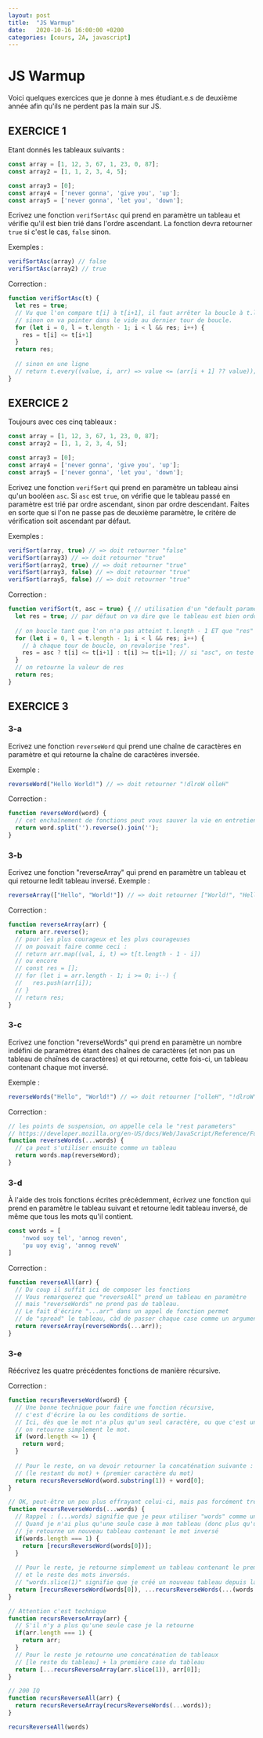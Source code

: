 ```yaml
---
layout: post
title:  "JS Warmup"
date:   2020-10-16 16:00:00 +0200
categories: [cours, 2A, javascript]
---
```

# JS Warmup
Voici quelques exercices que je donne à mes étudiant.e.s de deuxième année afin qu'ils ne perdent pas la main sur JS.

## EXERCICE 1

Etant donnés les tableaux suivants :

```js
const array = [1, 12, 3, 67, 1, 23, 0, 87];
const array2 = [1, 1, 2, 3, 4, 5];

const array3 = [0];
const array4 = ['never gonna', 'give you', 'up'];
const array5 = ['never gonna', 'let you', 'down'];
```

Ecrivez une fonction `verifSortAsc` qui prend en paramètre un tableau et vérifie qu'il est bien trié dans l'ordre ascendant. 
La fonction devra retourner `true` si c'est le cas, `false` sinon.

Exemples :
```js
verifSortAsc(array) // false
verifSortAsc(array2) // true
```

Correction :

```js
function verifSortAsc(t) {
  let res = true;
  // Vu que l'on compare t[i] à t[i+1], il faut arrêter la boucle à t.length - 1,
  // sinon on va pointer dans le vide au dernier tour de boucle.
  for (let i = 0, l = t.length - 1; i < l && res; i++) {
    res = t[i] <= t[i+1]
  }
  return res;
  
  // sinon en une ligne
  // return t.every((value, i, arr) => value <= (arr[i + 1] ?? value));
}
```

## EXERCICE 2
Toujours avec ces cinq tableaux :

```js
const array = [1, 12, 3, 67, 1, 23, 0, 87];
const array2 = [1, 1, 2, 3, 4, 5];

const array3 = [0];
const array4 = ['never gonna', 'give you', 'up'];
const array5 = ['never gonna', 'let you', 'down'];
```

Ecrivez une fonction `verifSort` qui prend en paramètre un tableau ainsi qu'un booléen `asc`. Si `asc` est `true`, on vérifie que le tableau passé en paramètre est trié par ordre ascendant, sinon par ordre descendant.
Faites en sorte que si l'on ne passe pas de deuxième paramètre, le critère de vérification soit ascendant par défaut.

Exemples :

```js
verifSort(array, true) // => doit retourner "false"
verifSort(array3) // => doit retourner "true"
verifSort(array2, true) // => doit retourner "true"
verifSort(array3, false) // => doit retourner "true"
verifSort(array5, false) // => doit retourner "true"
```

Correction :

```js
function verifSort(t, asc = true) { // utilisation d'un "default parameter"
  let res = true; // par défaut on va dire que le tableau est bien ordonné
  
  // on boucle tant que l'on n'a pas atteint t.length - 1 ET que "res" vaut true
  for (let i = 0, l = t.length - 1; i < l && res; i++) {
    // à chaque tour de boucle, on revalorise "res".
    res = asc ? t[i] <= t[i+1] : t[i] >= t[i+1]; // si "asc", on teste par ordre croissant, sinon décroissant
  }
  // on retourne la valeur de res
  return res;
}
```

## EXERCICE 3
### 3-a
Ecrivez une fonction `reverseWord` qui prend une chaîne de caractères en paramètre et qui retourne la chaîne de caractères inversée.

Exemple :

```js
reverseWord("Hello World!") // => doit retourner "!dlroW olleH"
```

Correction :

```js
function reverseWord(word) {
  // cet enchaînement de fonctions peut vous sauver la vie en entretien technique
  return word.split('').reverse().join('');
}
```

### 3-b
Ecrivez une fonction "reverseArray" qui prend en paramètre un tableau et qui retourne ledit tableau inversé.
Exemple :

```js
reverseArray(["Hello", "World!"]) // => doit retourner ["World!", "Hello"]
```

Correction :

```js
function reverseArray(arr) {
  return arr.reverse();
  // pour les plus courageux et les plus courageuses
  // on pouvait faire comme ceci :
  // return arr.map((val, i, t) => t[t.length - 1 - i])
  // ou encore
  // const res = [];
  // for (let i = arr.length - 1; i >= 0; i--) {
  //   res.push(arr[i]);
  // }
  // return res;
}
```

### 3-c
Ecrivez une fonction "reverseWords" qui prend en paramètre un nombre indéfini de paramètres étant des chaînes de caractères (et non pas un tableau de chaînes de caractères) et qui retourne, cette fois-ci, un tableau contenant chaque mot inversé.

Exemple :

```js
reverseWords("Hello", "World!") // => doit retourner ["olleH", "!dlroW"]
```

Correction :

```js
// les points de suspension, on appelle cela le "rest parameters"
// https://developer.mozilla.org/en-US/docs/Web/JavaScript/Reference/Functions/rest_parameters
function reverseWords(...words) {
  // ça peut s'utiliser ensuite comme un tableau
  return words.map(reverseWord);
}
```

### 3-d
À l'aide des trois fonctions écrites précédemment, écrivez une fonction qui prend en paramètre le tableau suivant et retourne ledit tableau inversé, de même que tous les mots qu'il contient.

```js
const words = [
    'nwod uoy tel', 'annog reven',
    'pu uoy evig', 'annog reveN'
]
```

Correction :

```js
function reverseAll(arr) {
  // Du coup il suffit ici de composer les fonctions
  // Vous remarquerez que "reverseAll" prend un tableau en paramètre
  // mais "reverseWords" ne prend pas de tableau.
  // Le fait d'écrire "...arr" dans un appel de fonction permet
  // de "spread" le tableau, càd de passer chaque case comme un argument distinct
  return reverseArray(reverseWords(...arr));
}
```

### 3-e
Réécrivez les quatre précédentes fonctions de manière récursive.

Correction :

```js
function recursReverseWord(word) {
  // Une bonne technique pour faire une fonction récursive,
  // c'est d'écrire la ou les conditions de sortie.
  // Ici, dès que le mot n'a plus qu'un seul caractère, ou que c'est une chaîne vide,
  // on retourne simplement le mot.
  if (word.length <= 1) {
    return word;
  }
  
  // Pour le reste, on va devoir retourner la concaténation suivante :
  // (le restant du mot) + (premier caractère du mot)
  return recursReverseWord(word.substring(1)) + word[0];
}

// OK, peut-être un peu plus effrayant celui-ci, mais pas forcément très difficile
function recursReverseWords(...words) {
  // Rappel : (...words) signifie que je peux utiliser "words" comme un tableau
  // Quand je n'ai plus qu'une seule case à mon tableau (donc plus qu'un mot)
  // je retourne un nouveau tableau contenant le mot inversé
  if(words.length === 1) {
    return [recursReverseWord(words[0])];
  }
  
  // Pour le reste, je retourne simplement un tableau contenant le premier mot inversé
  // et le reste des mots inversés.
  // "words.slice(1)" signifie que je créé un nouveau tableau depuis la 2ème case
  return [recursReverseWord(words[0]), ...recursReverseWords(...(words.slice(1)))]
}

// Attention c'est technique
function recursReverseArray(arr) {
  // S'il n'y a plus qu'une seule case je la retourne
  if(arr.length === 1) {
    return arr;
  }
  // Pour le reste je retourne une concaténation de tableaux
  // [le reste du tableau] + la première case du tableau
  return [...recursReverseArray(arr.slice(1)), arr[0]];
}

// 200 IQ
function recursReverseAll(arr) {
  return recursReverseArray(recursReverseWords(...words));
}

recursReverseAll(words)
```